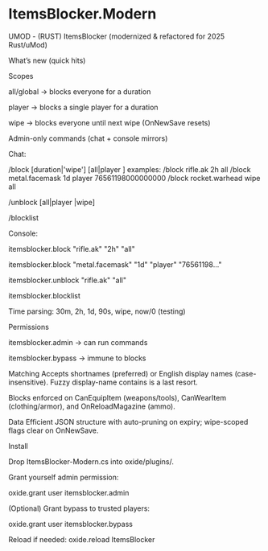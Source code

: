 # ItemsBlocker.Modern
UMOD - (RUST) ItemsBlocker (modernized &amp; refactored for 2025 Rust/uMod)


What’s new (quick hits)

Scopes

all/global → blocks everyone for a duration

player <steamIdOrName> → blocks a single player for a duration

wipe → blocks everyone until next wipe (OnNewSave resets)

Admin-only commands (chat + console mirrors)

Chat:

/block <item> [duration|'wipe'] [all|player <steamIdOrName>]
examples:
/block rifle.ak 2h all
/block metal.facemask 1d player 76561198000000000
/block rocket.warhead wipe all

/unblock <item> [all|player <steamIdOrName>|wipe]

/blocklist

Console:

itemsblocker.block "rifle.ak" "2h" "all"

itemsblocker.block "metal.facemask" "1d" "player" "76561198..."

itemsblocker.unblock "rifle.ak" "all"

itemsblocker.blocklist

Time parsing: 30m, 2h, 1d, 90s, wipe, now/0 (testing)

Permissions

itemsblocker.admin → can run commands

itemsblocker.bypass → immune to blocks

Matching
Accepts shortnames (preferred) or English display names (case-insensitive). Fuzzy display-name contains is a last resort.

Blocks enforced on
CanEquipItem (weapons/tools), CanWearItem (clothing/armor), and OnReloadMagazine (ammo).

Data
Efficient JSON structure with auto-pruning on expiry; wipe-scoped flags clear on OnNewSave.

Install

Drop ItemsBlocker-Modern.cs into oxide/plugins/.

Grant yourself admin permission:

oxide.grant user <yourSteamId> itemsblocker.admin

(Optional) Grant bypass to trusted players:

oxide.grant user <steamId> itemsblocker.bypass

Reload if needed: oxide.reload ItemsBlocker
